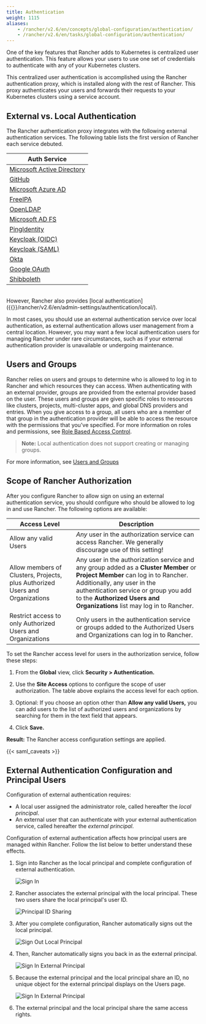 ```yaml
---
title: Authentication
weight: 1115
aliases:
    - /rancher/v2.6/en/concepts/global-configuration/authentication/
    - /rancher/v2.6/en/tasks/global-configuration/authentication/
---
```


One of the key features that Rancher adds to Kubernetes is centralized user authentication. This feature allows your users to use one set of credentials to authenticate with any of your Kubernetes clusters.

This centralized user authentication is accomplished using the Rancher authentication proxy, which is installed along with the rest of Rancher. This proxy authenticates your users and forwards their requests to your Kubernetes clusters using a service account.

## External vs. Local Authentication

The Rancher authentication proxy integrates with the following external authentication services. The following table lists the first version of Rancher each service debuted.

| Auth Service                                                                                     |
| ------------------------------------------------------------------------------------------------ |
| [Microsoft Active Directory]({{<baseurl>}}/rancher/v2.6/en/admin-settings/authentication/ad/)  |
| [GitHub]({{<baseurl>}}/rancher/v2.6/en/admin-settings/authentication/github/)                  |
| [Microsoft Azure AD]({{<baseurl>}}/rancher/v2.6/en/admin-settings/authentication/azure-ad/)    |
| [FreeIPA]({{<baseurl>}}/rancher/v2.6/en/admin-settings/authentication/freeipa/)                |
| [OpenLDAP]({{<baseurl>}}/rancher/v2.6/en/admin-settings/authentication/openldap/)              |
| [Microsoft AD FS]({{<baseurl>}}/rancher/v2.6/en/admin-settings/authentication/microsoft-adfs/) |
| [PingIdentity]({{<baseurl>}}/rancher/v2.6/en/admin-settings/authentication/ping-federate/)     |
| [Keycloak (OIDC)]({{<baseurl>}}/rancher/v2.6/en/admin-settings/authentication/keycloak-oidc/)  |
| [Keycloak (SAML)]({{<baseurl>}}/rancher/v2.6/en/admin-settings/authentication/keycloak-saml/)  |
| [Okta]({{<baseurl>}}/rancher/v2.6/en/admin-settings/authentication/okta/)                      | 
| [Google OAuth]({{<baseurl>}}/rancher/v2.6/en/admin-settings/authentication/google/)            | 
| [Shibboleth]({{<baseurl>}}/rancher/v2.6/en/admin-settings/authentication/shibboleth)           |

<br/>
However, Rancher also provides [local authentication]({{<baseurl>}}/rancher/v2.6/en/admin-settings/authentication/local/).

In most cases, you should use an external authentication service over local authentication, as external authentication allows user management from a central location. However, you may want a few local authentication users for managing Rancher under rare circumstances, such as if your external authentication provider is unavailable or undergoing maintenance.

## Users and Groups

Rancher relies on users and groups to determine who is allowed to log in to Rancher and which resources they can access. When authenticating with an external provider, groups are provided from the external provider based on the user. These users and groups are given specific roles to resources like clusters, projects, multi-cluster apps, and global DNS providers and entries. When you give access to a group, all users who are a member of that group in the authentication provider will be able to access the resource with the permissions that you've specified. For more information on roles and permissions, see [Role Based Access Control]({{<baseurl>}}/rancher/v2.6/en/admin-settings/rbac/).

> **Note:** Local authentication does not support creating or managing groups.

For more information, see [Users and Groups]({{<baseurl>}}/rancher/v2.6/en/admin-settings/authentication/user-groups/)

## Scope of Rancher Authorization

After you configure Rancher to allow sign on using an external authentication service, you should configure who should be allowed to log in and use Rancher. The following options are available:

| Access Level | Description |
|----------------------------------------------|-------------|
| Allow any valid Users                   | _Any_ user in the authorization service can access Rancher. We generally discourage use of this setting! |
| Allow members of Clusters, Projects, plus Authorized Users and Organizations | Any user in the authorization service and any group added as a **Cluster Member** or **Project Member** can log in to Rancher. Additionally, any user in the authentication service or group you add to the **Authorized Users and Organizations** list may log in to Rancher. |
| Restrict access to only Authorized Users and Organizations | Only users in the authentication service or groups added to the Authorized Users and Organizations can log in to Rancher. |

To set the Rancher access level for users in the authorization service, follow these steps:

1. From the **Global** view, click **Security > Authentication.**

1. Use the **Site Access** options to configure the scope of user authorization. The table above explains the access level for each option.

1. Optional: If you choose an option other than **Allow any valid Users,** you can add users to the list of authorized users and organizations by searching for them in the text field that appears.

1. Click **Save.**

**Result:** The Rancher access configuration settings are applied.

{{< saml_caveats >}}

## External Authentication Configuration and Principal Users

Configuration of external authentication requires:

- A local user assigned the administrator role, called hereafter the _local principal_.
- An external user that can authenticate with your external authentication service, called hereafter the _external principal_.

Configuration of external authentication affects how principal users are managed within Rancher. Follow the list below to better understand these effects.

1. Sign into Rancher as the local principal and complete configuration of external authentication.

	![Sign In]({{<baseurl>}}/img/rancher/sign-in.png)

2. Rancher associates the external principal with the local principal. These two users share the local principal's user ID.

	![Principal ID Sharing]({{<baseurl>}}/img/rancher/principal-ID.png)

3. After you complete configuration, Rancher automatically signs out the local principal.

	![Sign Out Local Principal]({{<baseurl>}}/img/rancher/sign-out-local.png)

4. Then, Rancher automatically signs you back in as the external principal.

	![Sign In External Principal]({{<baseurl>}}/img/rancher/sign-in-external.png)

5. Because the external principal and the local principal share an ID, no unique object for the external principal displays on the Users page.

	![Sign In External Principal]({{<baseurl>}}/img/rancher/users-page.png)

6. The external principal and the local principal share the same access rights.
